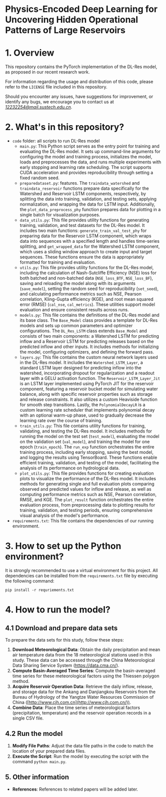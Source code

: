 # **Physics-Encoded Deep Learning for Uncovering Hidden Operational Patterns of Large Reservoirs**

# 1. Overview

This repository contains the PyTorch implementation of the DL-Res model, as proposed in our recent research work.

For information regarding the usage and distribution of this code, please refer to the `LICENSE` file included in this repository.

Should you encounter any issues, have suggestions for improvement, or identify any bugs, we encourage you to contact us at *12232254@mail.sustech.edu.cn*.



# 2. What's in this repository?

- `code` folder: all scripts to run DL-Res model
  - `main.py`: This Python script serves as the entry point for training and evaluating the DL-Res model. It sets up command-line arguments for configuring the model and training process, initializes the model, loads and preprocesses the data, and runs multiple experiments with early stopping and learning rate scheduling. The script supports CUDA acceleration and provides reproducibility through setting a fixed random seed.
  - `preparedataset.py`: features. The `traindata_watershed` and `traindata_reservoir` functions prepare data specifically for the Watershed and Reservoir LSTM components, respectively, by splitting the data into training, validation, and testing sets, applying normalization, and wrapping the data for LSTM input. Additionally, the `plot_data_preprocess_phy` function prepares data for plotting in a single batch for visualization purposes.
  - `data_utils.py`: This file provides utility functions for generating training, validation, and test datasets for the DL-Res model. It includes two main functions: `generate_train_val_test_phy` for preparing data for the Reservoir LSTM component, which wraps data into sequences with a specified length and handles time-series splitting, and `get_wrapped_data` for the Watershed LSTM component, which uses a sliding window approach to create input and target sequences. These functions ensure the data is appropriately formatted for training and evaluation.
  - `utils.py`: This file provides utility functions for the DL-Res model, including the calculation of Nash-Sutcliffe Efficiency (NSE) loss for both batched and non-batched data (`NSE_loss_BTF`, `NSE_loss_BF`), saving and reloading the model along with its arguments (`save_model`), setting the random seed for reproducibility (`set_seed`), and calculating performance metrics such as NSE, Pearson correlation, Kling-Gupta efficiency (KGE), and root mean squared error (RMSE) (`cal_nse`, `cal_metrics`). These utilities support model evaluation and ensure consistent results across runs.
  - `models.py`: This file contains the definitions of the DL-Res model and its base class. The `Base_Model` class provides a template for DL-Res models and sets up common parameters and optimizer configurations. The `DL_Res_LSTM` class extends `Base_Model` and consists of two main components: a Watershed LSTM for predicting inflow and a Reservoir LSTM for predicting releases based on the predicted inflow and other inputs. It includes methods for initializing the model, configuring optimizers, and defining the forward pass.
  - `layers.py`: This file contains the custom neural network layers used in the DL-Res model. It includes the `Watershed_LSTM_Layer`, a standard LSTM layer designed for predicting inflow into the watershed, incorporating dropout for regularization and a readout layer with a GELU activation function. The `Reservoir_LSTM_Layer_Jit` is an LSTM layer implemented using PyTorch JIT for the reservoir component, featuring a reservoir bucket model for simulating water balance, along with specific reservoir properties such as storage and release constraints. It also utilizes a custom Heaviside function for smooth step transitions. Lastly, the `PolynomialDecayLR` is a custom learning rate scheduler that implements polynomial decay with an optional warm-up phase, used to gradually decrease the learning rate over the course of training.
  - `train_utils.py`: This file contains utility functions for training, validating, and testing the DL-Res model. It includes methods for running the model on the test set (`test_model`), evaluating the model on the validation set (`val_model`), and training the model for one epoch (`train_epoch`). The `run_exp` function orchestrates the entire training process, including early stopping, saving the best model, and logging the results using TensorBoard. These functions enable efficient training, validation, and testing of the model, facilitating the analysis of its performance on hydrological data.
  - `plot_utils.py`: This file provides functions for creating evaluation plots to visualize the performance of the DL-Res model. It includes methods for generating single and full evaluation plots comparing observed and predicted values for inflow and release, as well as computing performance metrics such as NSE, Pearson correlation, RMSE, and KGE. The `plot_result` function orchestrates the entire evaluation process, from preprocessing data to plotting results for training, validation, and testing periods, ensuring comprehensive visual analysis of the model's performance.
- `requirements.txt`: This file contains the dependencies of our running environment.



# 3. How to set up the Python environment?

It is strongly recommended to use a virtual environment for this project. All dependencies can be installed from the `requirements.txt` file by executing the following command:

```shell
pip install -r requriements.txt
```



# 4. How to run the model?

## 4.1 Download and prepare data sets

To prepare the data sets for this study, follow these steps:

1. **Download Meteorological Data**: Obtain the daily precipitation and mean air temperature data from the 18 meteorological stations used in this study. These data can be accessed through the China Meteorological Data Sharing Service System (https://data.cma.cn/).
2. **Compute Basin-Averaged Time Series**: Compute the basin-averaged time series for these meteorological factors using the Thiessen polygon method.
3. **Acquire Reservoir Operation Data**: Retrieve the daily inflow, release, and storage data for the Ankang and Danjiangkou Reservoirs from the Bureau of Hydrology of the Yangtze Water Resources Commission of China ([http://www.cjh.com.cn](http://www.cjh.com.cn/)).
4. **Combine Data**: Place the time series of meteorological factors (precipitation, temperature) and the reservoir operation records in a single CSV file.

## 4.2 Run the model

1. **Modify File Paths**: Adjust the data file paths in the code to match the location of your prepared data files.
2. **Execute the Script**: Run the model by executing the script with the command `python main.py`.

## 5. Other information

- **References**: References to related papers will be added later.

